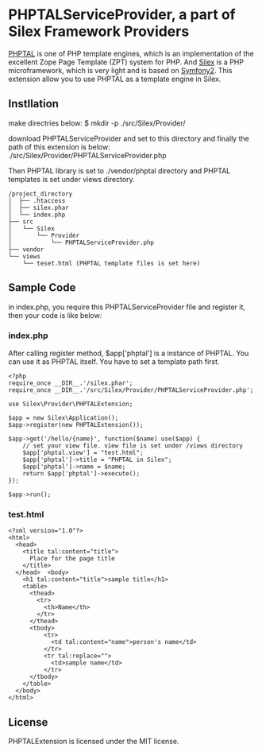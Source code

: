 # PHPTALServiceProvider, a part of Silex Framework Providers

[PHPTAL][1] is one of PHP template engines, which is an implementation of the excellent Zope Page Template (ZPT) system for PHP.
And [Silex][2] is a PHP microframework, which is very light and is based on [Symfony2][3].
This extension allow you to use PHPTAL as a template engine in Silex.

## Instllation

make directries below:
$ mkdir -p ./src/Silex/Provider/

download PHPTALServiceProvider and set to this directory and finally the path of this extension is below:
./src/Silex/Provider/PHPTALServiceProvider.php

Then PHPTAL library is set to ./vendor/phptal directory and PHPTAL templates is set under views directory.

    /project_directory
    │  ├── .htaccess
    │  ├── silex.phar
    │  └── index.php
    ├── src
    │   └── Silex
    │       └── Provider
    │           └── PHPTALServiceProvider.php
    ├── vendor
    └── views
        └── teset.html (PHPTAL template files is set here)

## Sample Code

in index.php, you require this PHPTALServiceProvider file and register it, then your code is like below:

### index.php
After calling register method, $app['phptal'] is a instance of PHPTAL. You can use it as PHPTAL itself.
You have to set a template path first.

    <?php
    require_once __DIR__.'/silex.phar';
    require_once __DIR__.'/src/Silex/Provider/PHPTALServiceProvider.php';

    use Silex\Provider\PHPTALExtension;

    $app = new Silex\Application();
    $app->register(new PHPTALExtension());

    $app->get('/hello/{name}', function($name) use($app) {
        // set your view file. view file is set under /views directory
        $app['phptal.view'] = "test.html";
        $app['phptal']->title = "PHPTAL in Silex";
        $app['phptal']->name = $name;
        return $app['phptal']->execute();
    });

    $app->run();

### test.html

    <?xml version="1.0"?>
    <html>
      <head>
        <title tal:content="title">
          Place for the page title
        </title>
      </head>  <body>
        <h1 tal:content="title">sample title</h1>
        <table>
          <thead>
            <tr>
              <th>Name</th>
            </tr>
          </thead>
          <tbody>
              <tr>
                <td tal:content="name">person's name</td>
              </tr>
              <tr tal:replace="">
                <td>sample name</td>
              </tr>
          </tbody>
        </table>
      </body>
    </html>

## License

PHPTALExtension is licensed under the MIT license.

[1]: http://phptal.org/manual/en/split/introduction.html
[2]: http://silex.sensiolabs.org/
[3]: http://symfony.com